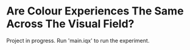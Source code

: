 # Are Colour Experiences The Same Across The Visual Field?  
  
  
Project in progress. Run 'main.iqx' to run the experiment.
